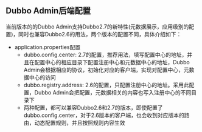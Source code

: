 ## Dubbo Admin后端配置
当前版本的的Dubbo Admin支持Dubbo2.7的新特性(元数据展示，应用级别的配置)，同时也兼容Dubbo2.6的用法，两个版本的配置不同，具体介绍如下：  
* application.properties配置
  * dubbo.config.center: 2.7的配置，推荐用法，填写配置中心的地址，并且在配置中心的相应目录下配置注册中心和元数据中心的地址，Dubbo Admin会根据相应的协议，初始化对应的客户端，实现对配置中心，元数据中心的访问
  * dubbo.registry.address: 2.6的配置，只配置注册中心的地址。采用此配置，Dubbo Admin会把配置，元数据相关的内容也写入注册中心的不同目录下
  * 两种配置，都可以兼容Dubbo2.6和2.7的版本，即使配置了dubbo.config.center，对于2.6版本的客户端，也会收到对应版本的路由，动态配置规则，并且按照规则内容生效
